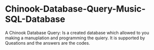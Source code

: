 # Chinook-Database-Query-Music-SQL-Database
A Chinook Database Query: 
Is a created database which allowed to you making a manuplation and programming the quiery. 
It is supported by Queations and the answers are the codes. 
